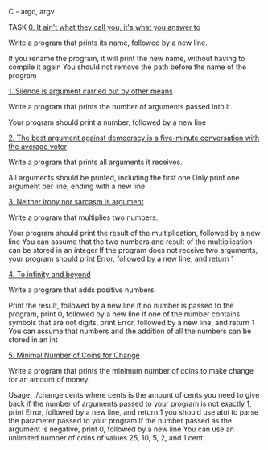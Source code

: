 C - argc, argv

TASK
[0. It ain't what they call you, it's what you answer to](0-whatsmyname.c)

Write a program that prints its name, followed by a new line.

If you rename the program, it will print the new name, without having to compile it again
You should not remove the path before the name of the program

[1. Silence is argument carried out by other means](1-args.c)

Write a program that prints the number of arguments passed into it.

Your program should print a number, followed by a new line


[2. The best argument against democracy is a five-minute conversation with the average voter](2-args.c)

Write a program that prints all arguments it receives.

All arguments should be printed, including the first one
Only print one argument per line, ending with a new line

[3. Neither irony nor sarcasm is argument](3-mul.c)

Write a program that multiplies two numbers.

Your program should print the result of the multiplication, followed by a new line
You can assume that the two numbers and result of the multiplication can be stored in an integer
If the program does not receive two arguments, your program should print Error, followed by a new line, and return 1

[4. To infinity and beyond](4-add.c)

Write a program that adds positive numbers.

Print the result, followed by a new line
If no number is passed to the program, print 0, followed by a new line
If one of the number contains symbols that are not digits, print Error, followed by a new line, and return 1
You can assume that numbers and the addition of all the numbers can be stored in an int

[5. Minimal Number of Coins for Change](100-change.c)

Write a program that prints the minimum number of coins to make change for an amount of money.

Usage: ./change cents
where cents is the amount of cents you need to give back
if the number of arguments passed to your program is not exactly 1, print Error, followed by a new line, and return 1
you should use atoi to parse the parameter passed to your program
If the number passed as the argument is negative, print 0, followed by a new line
You can use an unlimited number of coins of values 25, 10, 5, 2, and 1 cent

